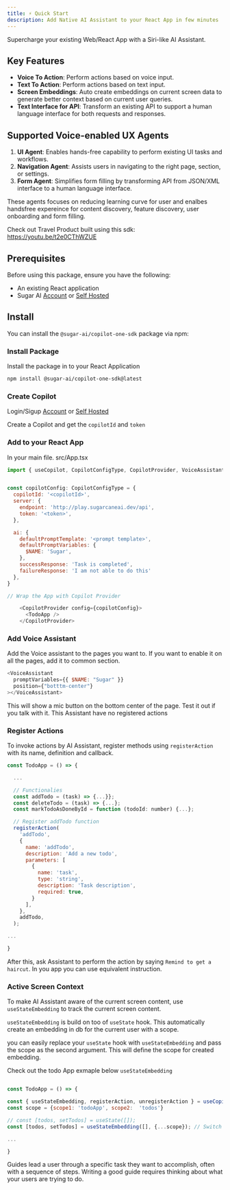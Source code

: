 ```yaml
---
title: ⚡ Quick Start
description: Add Native AI Assistant to your React App in few minutes
---
```


Supercharge your existing Web/React App with a Siri-like AI Assistant.

## Key Features

- **Voice To Action**: Perform actions based on voice input.
- **Text To Action**: Perform actions based on text input.
- **Screen Embeddings**: Auto create embeddings on current screen data to generate better context based on current user queries.
- **Text Interface for API**: Transform an existing API to support a human language interface for both requests and responses.

## Supported Voice-enabled UX Agents

1. **UI Agent**: Enables hands-free capability to perform existing UI tasks and workflows.
2. **Navigation Agent**: Assists users in navigating to the right page, section, or settings.
3. **Form Agent**: Simplifies form filling by transforming API from JSON/XML interface to a human language interface.

These agents focuses on reducing learning curve for user and enalbes handsfree expereince for content discovery, feature discovery, user onboarding and form filling.

Check out Travel Product built using this sdk: https://youtu.be/t2e0CThWZUE

## Prerequisites

Before using this package, ensure you have the following:

- An existing React application
- Sugar AI [Account](https://play.sugarcaneai.dev) or [Self Hosted](https://github.com/SugarAI-HQ/CopilotOne/)

## Install

You can install the `@sugar-ai/copilot-one-sdk` package via npm:

### Install Package

Install the package in to your React Application

```bash
npm install @sugar-ai/copilot-one-sdk@latest
```

### Create Copilot

Login/Sigup [Account](https://play.sugarcaneai.dev) or [Self Hosted](https://github.com/SugarAI-HQ/CopilotOne/)

Create a Copilot and get the `copilotId` and `token`

### Add to your React App

In your main file. src/App.tsx

```js
import { useCopilot, CopilotConfigType, CopilotProvider, VoiceAssistant } from '@sugar-ai/copilot-one-js';


const copilotConfig: CopilotConfigType = {
  copilotId: '<copilotId>',
  server: {
    endpoint: 'http://play.sugarcaneai.dev/api',
    token: '<token>',
  },

  ai: {
    defaultPromptTemplate: '<prompt template>',
    defaultPromptVariables: {
      $NAME: 'Sugar',
    },
    successResponse: 'Task is completed',
    failureResponse: 'I am not able to do this'
  },
}

// Wrap the App with Copilot Provider

    <CopilotProvider config={copilotConfig}>
      <TodoApp />
    </CopilotProvider>
```

### Add Voice Assistant

Add the Voice assistant to the pages you want to. If you want to enable it on all the pages, add it to common section.

```js
<VoiceAssistant
  promptVariables={{ $NAME: "Sugar" }}
  position={"botttm-center"}
></VoiceAssistant>
```

This will show a mic button on the bottom center of the page. Test it out if you talk with it. This Assistant have no registered actions

### Register Actions

To invoke actions by AI Assistant, register methods using `registerAction` with its name, definition and callback.

```js
const TodoApp = () => {

  ...

  // Functionalies
  const addTodo = (task) => {...}};
  const deleteTodo = (task) => {...};
  const markTodoAsDoneById = function (todoId: number) {...};

  // Register addTodo function
  registerAction(
    'addTodo',
    {
      name: 'addTodo',
      description: 'Add a new todo',
      parameters: [
        {
          name: 'task',
          type: 'string',
          description: 'Task description',
          required: true,
        }
      ],
    },
    addTodo,
  );

...

}

```

After this, ask Assistant to perform the action by saying `Remind to get a haircut`. In you app you can use equivalent instruction.

### Active Screen Context

To make AI Assistant aware of the current screen content, use `useStateEmbedding` to track the current screen content.

`useStateEmbedding` is build on too of `useState` hook. This automatically create an embedding in db for the current user with a scope.

you can easily replace your `useState` hook with `useStateEmbedding` and pass the scope as the second argument. This will define the scope for created embedding.

Check out the todo App exmaple below
`useStateEmbedding`

```js

const TodoApp = () => {

const { useStateEmbedding, registerAction, unregisterAction } = useCopilot(); // Add
const scope = {scope1: 'todoApp', scope2:  'todos'}

// const [todos, setTodos] = useState([]);
const [todos, setTodos] = useStateEmbedding([], {...scope}); // Switch

...

}

```

Guides lead a user through a specific task they want to accomplish, often with a sequence of steps.
Writing a good guide requires thinking about what your users are trying to do.
